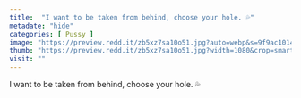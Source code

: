 ```yaml
---
title:  "I want to be taken from behind, choose your hole. 💦"
metadate: "hide"
categories: [ Pussy ]
image: "https://preview.redd.it/zb5xz7sa10o51.jpg?auto=webp&s=9f9ac101442faa7c17e34b08e4c0705063471cd3"
thumb: "https://preview.redd.it/zb5xz7sa10o51.jpg?width=1080&crop=smart&auto=webp&s=37cbd6aad38e95b3f6b8d4cda3ed8ae1a4cf5f5c"
visit: ""
---
```

I want to be taken from behind, choose your hole. 💦
